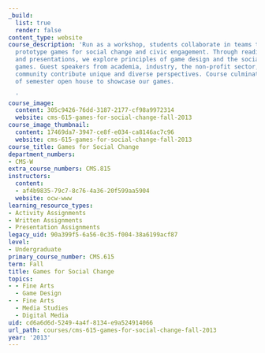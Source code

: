 ```yaml
---
_build:
  list: true
  render: false
content_type: website
course_description: 'Run as a workshop, students collaborate in teams to design and
  prototype games for social change and civic engagement. Through readings, discussion,
  and presentations, we explore principles of game design and the social history of
  games. Guest speakers from academia, industry, the non-profit sector, and the gaming
  community contribute unique and diverse perspectives. Course culminates in an end
  of semester open house to showcase our games.

  '
course_image:
  content: 305c9426-76dd-3187-2177-cf98a9972314
  website: cms-615-games-for-social-change-fall-2013
course_image_thumbnail:
  content: 17469da7-3947-ce8f-e034-ca8146ac7c96
  website: cms-615-games-for-social-change-fall-2013
course_title: Games for Social Change
department_numbers:
- CMS-W
extra_course_numbers: CMS.815
instructors:
  content:
  - af4b9835-79c7-8c76-4a36-20f599aa5904
  website: ocw-www
learning_resource_types:
- Activity Assignments
- Written Assignments
- Presentation Assignments
legacy_uid: 90a399f5-6a56-0c35-f004-38a6199acf87
level:
- Undergraduate
primary_course_number: CMS.615
term: Fall
title: Games for Social Change
topics:
- - Fine Arts
  - Game Design
- - Fine Arts
  - Media Studies
  - Digital Media
uid: cd6a6d6d-5249-4a4f-8134-e9a524914066
url_path: courses/cms-615-games-for-social-change-fall-2013
year: '2013'
---
```

